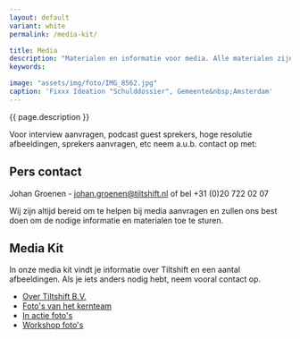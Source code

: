 ```yaml
---
layout: default
variant: white
permalink: /media-kit/

title: Media
description: "Materialen en informatie voor media. Alle materialen zijn vrij te gebruiken onder Creative Commons licentie CC BY-SA Tiltshift (www.tiltshift.nl)."
keywords: 

image: "assets/img/foto/IMG_8562.jpg"
caption: 'Fixxx Ideation "Schulddossier", Gemeente&nbsp;Amsterdam'
---
```


{{ page.description }}

Voor interview aanvragen, podcast guest sprekers, hoge resolutie afbeeldingen, sprekers aanvragen, etc neem a.u.b. contact op met:

## Pers contact

Johan Groenen - [johan.groenen@tiltshift.nl](mailto:johan.groenen@tiltshift.nl) of bel +31 (0)20 722 02 07

Wij zijn altijd bereid om te helpen bij media aanvragen en zullen ons best doen om de nodige informatie en materialen toe te sturen.

## Media Kit

In onze media kit vindt je informatie over Tiltshift en een aantal afbeeldingen. Als je iets anders nodig hebt, neem vooral contact op.

- [Over Tiltshift B.V.](/)
- [Foto's van het kernteam](/)
- [In actie foto's](/)
- [Workshop foto's](/)
